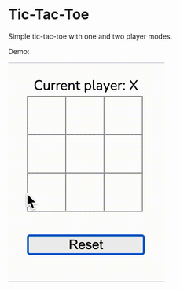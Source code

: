 # Tic-Tac-Toe

Simple tic-tac-toe with one and two player modes.

Demo:

![quick demo game](https://github.com/NicoleJaneway/tic-tac-toe-with-agent/blob/main/tic-tac-toe.gif)
